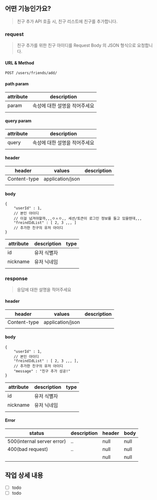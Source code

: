 ## 어떤 기능인가요?

> 친구 추가 API 호출 시, 친구 리스트에 친구를 추가합니다.

### request

> 친구 추가를 위한 친구 아이디를 Request Body 의 JSON 형식으로 요청합니다.

#### URL & Method

`POST /users/friends/add/`

#### path param

| attribute | description      |
|-----------|------------------|
| param     | 속성에 대한 설명을 적어주세요 | 
|           |                  | 

#### query param

| attribute | description      |
|-----------|------------------|
| query     | 속성에 대한 설명을 적어주세요 | 
|           |                  | 

#### header

| header       | values           | description | 
|--------------|------------------|-------------| 
| Content-type | application/json |             | 
|              |                  |             | 

#### body

```
{
    "userId" : 1,
    // 본인 아이디
    // 이걸 넘겨야할까,,,ㅇㅅㅇ,, 세션/토큰이 로그인 정보를 들고 있을텐데,,,
	"freindIdList" : [ 2, 3 ,,, ]
	// 추가한 친구의 유저 아이디 
}
```

| attribute | description | type | 
|-----------|-------------|------| 
| id        | 유저 식별자      |      |
| nickname  | 유저 닉네임      |      | 
|           |             |      |

### response

> 응답에 대한 설명을 적어주세요

#### header

| header       | values           | description | 
|--------------|------------------|-------------| 
| Content-type | application/json |             | 
|              |                  |             | 

#### body

```
{
    "userId" : 1,
    // 본인 아이디
	"freindIdList" : [ 2, 3 ,,, ],
	// 추가한 친구의 유저 아이디 
	"message" : "친구 추가 성공!"
}
```

| attribute | description | type | 
|-----------|-------------|------| 
| id        | 유저 식별자      |      |
| nickname  | 유저 닉네임      |      | 
|           |             |      |

#### Error

| status                     | description | header | body | 
|----------------------------|-------------|--------|------| 
| 500(internal server error) | ..          | null   | null | 
| 400(bad request)           | ..          | null   | null |
|                            |             | null   | null |

## 작업 상세 내용

- [ ] todo
- [ ] todo

